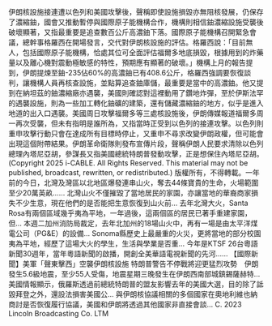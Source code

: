 伊朗核設施接連遭以色列和美國攻擊後，聲稱即使設施損毀亦無阻核發展，仍保存了濃縮鈾，國會又推動暫停與國際原子能機構合作，機構則相信鈾濃縮設施受襲後破壞顯著，又指最重要是追查數百公斤高濃鈾下落。國際原子能機構召開緊急會議，總幹事格羅西在開場發言，交代對伊朗核設施的評估。格羅西說：「目前無人，包括國際原子能機構，恰處其位可全面評估福爾多地底損毀，根據用到的炸藥量以及離心機對震動極敏感的特性，預期應有顯著的破壞。」機構上月的報告提到，伊朗提煉至鈾-235佔60%的高濃鈾已有408.6公斤，格羅西強調要恢復談判，讓機構人員再核查設施，並點算追查鈾庫儲，最重要是當中的高濃鈾。他又提到在納坦茲的鈾濃縮廠亦遇襲，美國則確認對這裡動用了鑽地炸彈，至於伊斯法罕的遇襲設施，則為一些加工轉化鈾礦的建築，還有儲藏濃縮鈾的地方，似乎是進入地道的出入口遇襲。美國周日攻擊福爾多等三處核設施後，伊朗傳媒報道福爾多周一再次受襲，但未有指明是誰所為，又指當時正受到以色列的接連攻擊。以色列則重申攻擊行動只會在達成所有目標時停止，又重申不尋求改變伊朗政權，但可能會出現這個附帶結果。伊朗革命衛隊則發布宣傳片段，聲稱伊朗人民要求清除以色列總理內塔尼亞胡，參謀長又指美國總統特朗普發動攻擊，正是想保住內塔尼亞胡。(Copyright 2025 i-CABLE. All Rights Reserved. This material may not be published, broadcast, rewritten, or redistributed.)
版權所有，不得轉載。一年前的今日，北灣及灣區以北地區爆發連串山火，奪去44條寶貴的生命，火場範圍至少20萬英畝…… 北灣山火不僅摧毀了當地居民的家園，亦讓當地的華裔商家損失不少生意，現在他們的是否能把生意恢復到山火前… 去年北灣大火，Santa Rosa有兩個區域幾乎夷為平地，一年過後，這兩個區的居民已著手重建家園，但… 本週二加州消防局裁定，去年北加州的18場山火中，再有一場是由太平洋煤電公司（PG&E）的設備… Sonoma縣歷史上最嚴重的火災，更將當地的部分校園夷為平地，經歷了這場大火的學生，生活與學業是否重… 今年是KTSF 26台粵語新聞30週年，當年粵語新聞的啟播，開創全美華語電視新聞的先河…… 【國際新聞】美軍「聲東擊西」空襲伊朗核設施 特朗普警告不停戰將迎更猛烈攻勢　伊朗發生5.6級地震，至少55人受傷，地震星期三晚發生在伊朗西南部城鎮錫薩赫特… 美國情報顯示，俄羅斯透過前總統特朗普的盟友影響去年的美國大選，目的除了詆毀拜登之外，還設法損害美國公… 與伊朗核協議相關的多個國家在奧地利維也納商討是否恢復履行協議，美國和伊朗將透過其他國家非直接會談… 
			C. 2023 Lincoln Broadcasting Co. LTM		